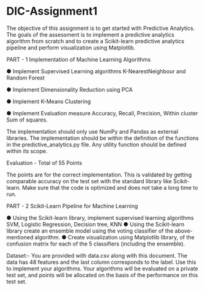 # DIC-Assignment1
<p>The objective of this assignment is to get started with Predictive Analytics. The goals of the assessment is to implement a predictive analytics algorithm from scratch and to create a Scikit-learn predictive analytics pipeline and perform visualization using Matplotlib.</p>

PART - 1 Implementation of Machine Learning Algorithms

 ● Implement Supervised Learning algorithms K-NearestNeighbour and Random Forest

 ● Implement Dimensionality Reduction using PCA

 ● Implement K-Means Clustering

 ● Implement Evaluation measure Accuracy, Recall, Precision, Within cluster Sum of squares.

The implementation should only use NumPy and Pandas as external libraries. The implementation should be within the definition of the functions in the predictive_analytics.py file. Any utility function should be defined within its scope.

Evaluation - Total of 55 Points

The points are for the correct implementation. This is validated by getting comparable accuracy on the test set with the standard library like Scikit-learn. Make sure that the code is optimized and does not take a long time to run.

PART - 2 Scikit-Learn Pipeline for Machine Learning

 ● Using the Scikit-learn library, implement supervised learning algorithms SVM, Logistic Regression, Decision tree, KNN
 ● Using the Scikit-learn library create an ensemble model using the voting classifier of the above-mentioned algorithm.
 ● Create visualization using Matplotlib library, of the confusion matrix for each of the 5 classifiers (including the ensemble).


Dataset:-
You are provided with data.csv along with this document. The data has 48 features and the last column corresponds to the label. Use this to implement your algorithms. Your algorithms will be evaluated on a private test set, and points will be allocated on the basis of the performance on this test set.
